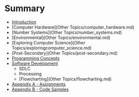 # Summary

* [Introduction](README.md)
* [Computer Hardware](Other Topics/computer_hardware.md)
* [Number Systems](Other Topics/number_systems.md)
* [Environmental](Other Topics/environmental.md)
* [Exploring Computer Science](Other Topics/exploringcomputer_science.md)
* [Post-Secondary](Other Topics/post-secondary.md)
* [Programming Concepts](programming_concepts.md)
* [Software Development](software_development.md)
   * SDLC
   * Processing
   * [Flowcharting](Other Topics/flowcharting.md)
* [Appendix A - Assignments](appendix_a_-_assignments.md)
* [Appendix B - Code Samples](appendix_b_-_code_samples.md)

